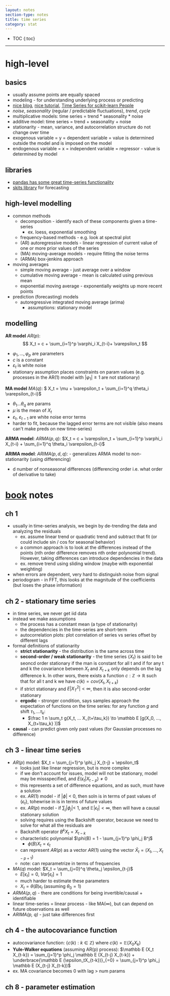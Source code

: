 ```yaml
---
layout: notes
section-type: notes
title: time series
category: stat
---
```

* TOC
{:toc}
---

# high-level

## basics

- usually assume points are equally spaced
- modeling - for understanding underlying process or predicting
- [nice blog](https://algorithmia.com/blog/introduction-to-time-series), [nice tutorial](https://www.itl.nist.gov/div898/handbook/pmc/section4/pmc442.htm), [Time Series for scikit-learn People](https://www.ethanrosenthal.com/2018/01/28/time-series-for-scikit-learn-people-part1/)
- *noise*, *seasonality* (regular / predictable fluctuations), *trend*, *cycle*
- multiplicative models: time series = trend * seasonality * noise
- additive model: time series = trend + seasonality + noise
- stationarity - mean, variance, and autocorrelation structure do not change over time
- exogenous variable = y = dependent variable = value is determined outside the model and is imposed on the model
- endogenous variable = x = independent variable = regressor - value is determined by model

## libraries

- [pandas has some great time-series functionality](https://tomaugspurger.github.io/modern-7-timeseries)
- [skits library](https://github.com/EthanRosenthal/skits) for forecasting

## high-level modelling

- common methods
  - decomposition - identify each of these components given a time-series
    - ex. loess, exponential smoothing
  - frequency-based methods - e.g. look at spectral plot
  - (AR) autoregressive models - linear regression of current value of one or more prior values of the series
  - (MA) moving-average models - require fitting the noise terms
  - (ARMA) box-jenkins approach 
- moving averages
  - simple moving average - just average over a window
  - cumulative moving average - mean is calculated using previous mean
  - exponential moving average - exponentially weights up more recent points
- prediction (forecasting) models
  - autoregressive integrated moving average (arima)
    - assumptions: stationary model

## modelling

**AR model** $AR(p)$: $$ X_t = c + \sum_{i=1}^p \varphi_i X_{t-i}+ \varepsilon_t $$

- $\varphi_1, \ldots, \varphi_p$ are parameters
- $c$ is a constant
- $\varepsilon_t$ is white noise
- stationary assumption places constraints on param values (e.g. processes in the AR(1) model with $|\varphi_1| \ge 1$ are not stationary)

**MA model** $MA(q)$: $ X_t = \mu + \varepsilon_t + \sum_{i=1}^q \theta_i \varepsilon_{t-i}$

- $\theta_1 ... \theta_q$ are params
- $\mu$ is the mean of $X_t$ 
- $\varepsilon_t$, $\varepsilon_{t-1}$ are white noise error terms
- harder to fit, because the lagged error terms are not visible (also means can't make preds on new time-series)

**ARMA model**: $ARMA(p, q)$: $X_t = c + \varepsilon_t +  \sum_{i=1}^p \varphi_i X_{t-i} + \sum_{i=1}^q \theta_i \varepsilon_{t-i}$

**ARIMA model**: $ARIMA(p, d, q)$: - generalizes ARMA model to non-stationarity (using differencing)

- d number of nonseasonal differences (differencing order i.e. what order of derivative to take)



# [book](https://www.stat.tamu.edu/~suhasini/teaching673/time_series.pdf) notes

## ch 1

- usually in time-series analysis, we begin by de-trending the data and analyzing the residuals
  - ex. assume linear trend or quadratic trend and subtract that fit (or could include sin / cos for seasonal behavior)
  - a common approach is to look at the differences instead of the points (nth order difference removes nth order polynomial trend). However, taking differences can introduce dependencies in the data
  - ex. remove trend using sliding window (maybe with exponential weighting)
- when errors are dependent, very hard to distinguish noise from signal
- periodogram - in FFT, this looks at the magnitude of the coefficients (but loses the phase information)



## ch 2 - stationary time series

- in time series, we never get iid data
- instead we make assumptions
  - the process has a constant mean (a type of stationarity)
  - the dependencies in the time-series are short-term
  - autocorrelation plots: plot correlation of series vs series offset by different lags
- formal definitions of stationarity
  - **strict stationarity** - the distribution is the same across time
  - **second-order / weak stationarity** - the time series $\{X_t\}$ is said to be seoncd order stationary if the man is constant for all t and if for any t and k the covariance between $X_t$ and $X_{t+k}$ only depends on the lag difference k. In other wors, there exists a function $c: \mathbb Z \to \mathbb R$ such that for all t and k we have $c(k) = cov (X_t, X_{t+k})$
  - if strict stationary and $E|X_T^2| < \infty$, then it is also second-order stationary
  - **ergodic** - stronger condition, says samples approach the expectation of functions on the time series: for any function $g$ and shift $\tau_1, ... \tau_k$:
    - $\frac 1 n \sum_t g(X_t, ... X_{t+\tau_k}) \to \mathbb E [g(X_0, ..., X_{t+\tau_k} )]$
- **causal** - can predict given only past values (for Gaussian processes no difference)

## ch 3 - linear time series

- $AR(p)$ model: $X_t = \sum_{j=1}^p \phi_j X_{t-j} + \epsilon_t$
  - looks just like linear regression, but is more complex
  - if we don't account for issues, model will not be stationary, model may be missspecified, and $E(\epsilon_t|X_{t-p}) \neq 0$
  - this represents a set of difference equations, and as such, must have a solution
  - ex. $AR(1)$ model - if $|\phi|$ < 0, then soln is in terms of past values of {$\epsilon_t$}, tohewrise in is in terms of future values
  - ex. $AR(p)$ model - if $\sum_j |\phi_j|$< 1, and $\mathbb E |\epsilon_t| < \infty$, then will have a causal stationary solution
  - solving requires using the Backshift operator, because we need to solve for what all the residuals are
  - Backshift operator $B^kX_t=X_{t-k}$
  - characteristic polynomial $\phi(B) = 1 - \sum_{j=1}^p \phi_j B^j$
    - $\phi(B) X_t = \epsilon_t$
  - can represent $AR(p)$ as a vector $AR(1)$ using the vector $\bar X_t = (X_t, ..., X_{t-p+1})$
  - note: can reparametrize in terms of frequencies
- $MA(q)$ model: $X_t = \sum_{j=0}^q \theta_j \epsilon_{t-j}$ 
  - $E[\epsilon_t] = 0$, $Var[\epsilon_t] = 1$
  - much harder to estimate these parameters
  - $X_t = \theta (B) \epsilon_t$ (assuming $\theta_0=1$)
- $ARMA(p, q)$ - there are conditions for being invertible/causal + identifiable
- linear time-series = linear process - like MA$(\infty)$, but can depend on future observations as well
- *ARIMA(p, q)* - just take differences first

## ch 4 - the autocovariance function

- autocovariance function: {$c(k): k \in \mathbb Z$} where $c(k) = \mathbb E (X_0 X_k)$
- **Yule-Walker equations** (assuming AR(p) process): $\mathbb E (X_t X_{t-k}) = \sum_{j=1}^p \phi_j \mathbb E (X_{t-j} X_{t-k}) + \underbrace{\mathbb E (\epsilon_tX_{t-k})}_{=0} = \sum_{j=1}^p \phi_j \mathbb E (X_{t-j} X_{t-k})$
- ex. MA covariance becomes 0 with lag > num params



## ch 8 - parameter estimation





